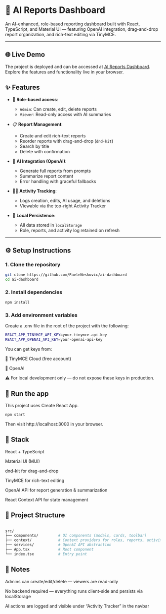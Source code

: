 # 🧠 AI Reports Dashboard

An AI-enhanced, role-based reporting dashboard built with React, TypeScript, and Material UI — featuring OpenAI integration, drag-and-drop report organization, and rich-text editing via TinyMCE.

---
## 🌐 Live Demo

The project is deployed and can be accessed at [AI Reports Dashboard](https://ai-dashboard-q8j1.onrender.com/). Explore the features and functionality live in your browser.


## ✨ Features

- 🔐 **Role-based access**:  
  - `Admin`: Can create, edit, delete reports  
  - `Viewer`: Read-only access with AI summaries

- 📋 **Report Management**:  
  - Create and edit rich-text reports  
  - Reorder reports with drag-and-drop (`dnd-kit`)  
  - Search by title  
  - Delete with confirmation

- 🤖 **AI Integration (OpenAI)**:  
  - Generate full reports from prompts  
  - Summarize report content  
  - Error handling with graceful fallbacks

- 🕵️‍♂️ **Activity Tracking**:  
  - Logs creation, edits, AI usage, and deletions  
  - Viewable via the top-right Activity Tracker

- 💾 **Local Persistence**:  
  - All data stored in `localStorage`  
  - Role, reports, and activity log retained on refresh

---

## ⚙️ Setup Instructions

### 1. Clone the repository

```bash
git clone https://github.com/PavleNeskovic/ai-dashboard
cd ai-dashboard
```
### 2. Install dependencies
```bash
npm install
```
### 3. Add environment variables

Create a .env file in the root of the project with the following:

```bash
REACT_APP_TINYMCE_API_KEY=your-tinymce-api-key
REACT_APP_OPENAI_API_KEY=your-openai-api-key
```
You can get keys from:

🔑 TinyMCE Cloud (free account)

🔑 OpenAI

⚠️ For local development only — do not expose these keys in production.

## 🚀 Run the app
This project uses Create React App.

```bash
npm start
```
Then visit http://localhost:3000 in your browser.

## 🧱 Stack

React + TypeScript

Material UI (MUI)

dnd-kit for drag-and-drop

TinyMCE for rich-text editing

OpenAI API for report generation & summarization

React Context API for state management

## 📁 Project Structure
```bash

src/
├── components/         # UI components (modals, cards, toolbar)
├── context/            # Context providers for roles, reports, activity
├── services/           # OpenAI API abstraction
├── App.tsx             # Root component
└── index.tsx           # Entry point
```

## 🧩 Notes
Admins can create/edit/delete — viewers are read-only

No backend required — everything runs client-side and persists via localStorage

AI actions are logged and visible under “Activity Tracker” in the navbar

